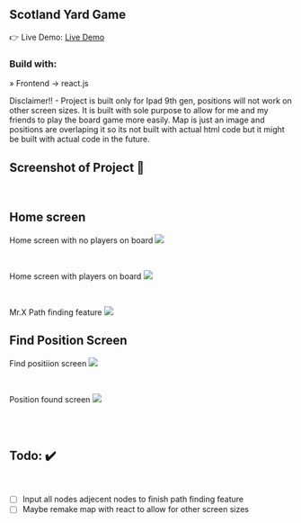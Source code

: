 <h2>Scotland Yard Game</h2>

👉 Live Demo: <a href=''>Live Demo</a>

<h3>Build with:</h3>

» Frontend -> react.js

Disclaimer!! - Project is built only for Ipad 9th gen, positions will not work on other screen sizes. It is built with sole purpose to allow for me and my friends to play the board game more easily. Map is just an image and positions are overlaping it so its not built with actual html code but it might be built with actual code in the future.

<h2>Screenshot of Project 📸</h2>
<br>

## Home screen

Home screen with no players on board
<img src="https://github.com/Ptopic/Scotland-Yard-Game/assets/45322112/4d2f3d55-54a1-4f92-9128-87ba76848b04"/>

<br>

Home screen with players on board
<img src="https://github.com/Ptopic/Scotland-Yard-Game/assets/45322112/11788181-9ad1-4a5e-b224-105fabb57139"/>

<br>

Mr.X Path finding feature
<img src="https://github.com/Ptopic/Scotland-Yard-Game/assets/45322112/5de0afc7-12ca-4f13-a0f9-bb95b7b6f9c1"/>

## Find Position Screen

Find positiion screen
<img src="https://github.com/Ptopic/Scotland-Yard-Game/assets/45322112/64bd63ec-4f9e-44bf-9ae3-e8372b978a97"/>

<br>

Position found screen
<img src="https://github.com/Ptopic/Scotland-Yard-Game/assets/45322112/8caa4e32-d81f-42cb-8791-68eceb2861af"/>

<br>

<br>

<h2>Todo: ✔️</h2>
<br>

- [ ] Input all nodes adjecent nodes to finish path finding feature
- [ ] Maybe remake map with react to allow for other screen sizes

<br>
